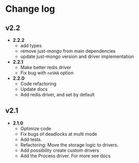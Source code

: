 # Change log

## v2.2
- **2.2.2**
  - add types
  - remove just-mongo from main dependencies
  - update just-mongo version and driver implementation
- **2.2.1**
  - Make better redis driver
  - Fix bug with `noSHA` option
- **2.2.0**
  - Code refactoring
  - Update docs
  - Add redis driver, and set by default
## v2.1
- **2.1.0**
  - Optimize code
  - Fix bugs of deadlocks at multi mode
  - Add tests.
  - Refactoring: Move the storage logic to drivers. 
  - Add possibility create custom drivers
  - Add the Process driver. For more see docs
